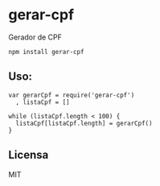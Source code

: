 # gerar-cpf

Gerador de CPF

`npm install gerar-cpf`

## Uso:

    var gerarCpf = require('gerar-cpf')
      , listaCpf = []

    while (listaCpf.length < 100) {
      listaCpf[listaCpf.length] = gerarCpf()
    }

## Licensa
MIT
